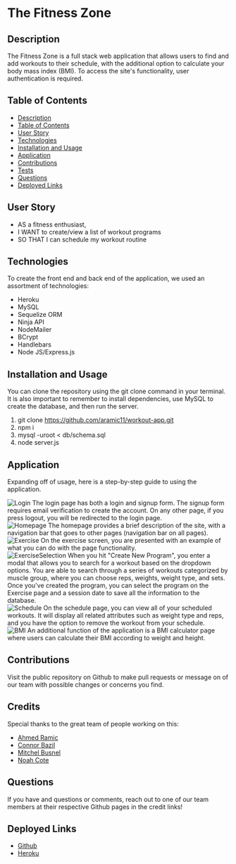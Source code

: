 # The Fitness Zone

  ## Description
  The Fitness Zone is a full stack web application that allows users to find and add workouts to their schedule, with the additional option to calculate your body mass index (BMI). To access the site's functionality, user authentication is required. 

  ## Table of Contents
  * [Description](#description)
  * [Table of Contents](#table-of-contents)
  * [User Story](#user-story)
  * [Technologies](#technologies)
  * [Installation and Usage](#installation-and-usage)
  * [Application](#application)
  * [Contributions](#contributions)
  * [Tests](#tests)
  * [Questions](#questions)
  * [Deployed Links](#deployed-links)

  ## User Story
  * AS a fitness enthusiast, 
  * I WANT to create/view a list of workout programs
  * SO THAT I can schedule my workout routine
  
  ## Technologies
  To create the front end and back end of the application, we used an assortment of technologies:
  * Heroku
  * MySQL
  * Sequelize ORM
  * Ninja API
  * NodeMailer
  * BCrypt
  * Handlebars
  * Node JS/Express.js
  
  ## Installation and Usage
  You can clone the repository using the git clone command in your terminal. It is also important to remember to install dependencies, use MySQL to create the database, and then run the server. 
  1. git clone https://github.com/aramic11/workout-app.git
  2. npm i
  3. mysql -uroot < db/schema.sql
  4. node server.js

  ## Application

  Expanding off of usage, here is a step-by-step guide to using the application. 

  ![Login]()
  The login page has both a login and signup form. The signup form requires email verification to create the account. On any other page, if you press logout, you will be redirected to the login page. <br>
  ![Homepage]()
  The homepage provides a brief description of the site, with a navigation bar that goes to other pages (navigation bar on all pages).<br>
  ![Exercise]()
  On the exercise screen, you are presented with an example of what you can do with the page functionality. <br>
  ![ExerciseSelection]()
  When you hit "Create New Program", you enter a modal that allows you to search for a workout based on the dropdown options. You are able to search through a series of workouts categorized by muscle group, where you can choose reps, weights, weight type, and sets. Once you've created the program, you can select the program on the Exercise page and a session date to save all the information to the database. <br>
  ![Schedule]()
  On the schedule page, you can view all of your scheduled workouts. It will display all related attributes such as weight type and reps, and you have the option to remove the workout from your schedule. <br>
  ![BMI]()
  An additional function of the application is a BMI calculator page where users can calculate their BMI according to weight and height. <br>

  ## Contributions

  Visit the public repository on Github to make pull requests or message on of our team with possible changes or concerns you find. 

  ## Credits

  Special thanks to the great team of people working on this:
  * [Ahmed Ramic](https://github.com/aramic11)
  * [Connor Bazil](https://github.com/cbazil114)
  * [Mitchel Busnel](https://github.com/average-android)
  * [Noah Cote](https://github.com/NoahCote10)
  
  ## Questions

  If you have and questions or comments, reach out to one of our team members at their respective Github pages in the credit links!

  ## Deployed Links
  * [Github](https://github.com/aramic11/workout-app)
  * [Heroku](https://mighty-inlet-17491.herokuapp.com)
 
